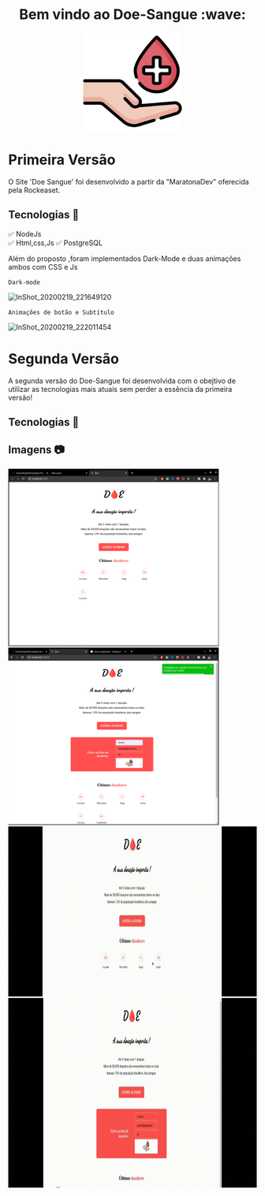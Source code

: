 
<h1 align="center">Bem vindo ao Doe-Sangue :wave: </h1>

<p align="center">
<img src=".github/blood-donation.svg" height="200em" /> 
</p>



# Primeira Versão

<p>O Site 'Doe Sangue' foi desenvolvido a partir da "MaratonaDev" oferecida pela Rockeaset.</p>

## Tecnologias :rocket:

:white_check_mark: NodeJs  
:white_check_mark: Html,css,Js 
:white_check_mark: PostgreSQL


<p>Além do proposto ,foram implementados Dark-Mode  e duas animações ambos com CSS e Js </p>

<p align="center">

    Dark-mode

</p>

![InShot_20200219_221649120](https://user-images.githubusercontent.com/45442173/74895428-5d00d680-5370-11ea-9e34-affca335edd9.gif)

<p align="center">

    Animações de botão e Subtítulo

</p>

![InShot_20200219_222011454](https://user-images.githubusercontent.com/45442173/74895489-7e61c280-5370-11ea-8ff4-51c1d708d2c0.gif)

# Segunda Versão

A segunda versão do Doe-Sangue foi desenvolvida com o obejtivo de utilizar as  tecnologias mais atuais sem perder a essência da primeira versão!

## Tecnologias :rocket:

## Imagens :camera:

<img src=".github/new-3.png" height="360em" /><img src=".github/new-4.png" height="360em" />
<img src=".github/new-1.gif" height="345em" /><img src=".github/new-2.gif" height="385em" />  